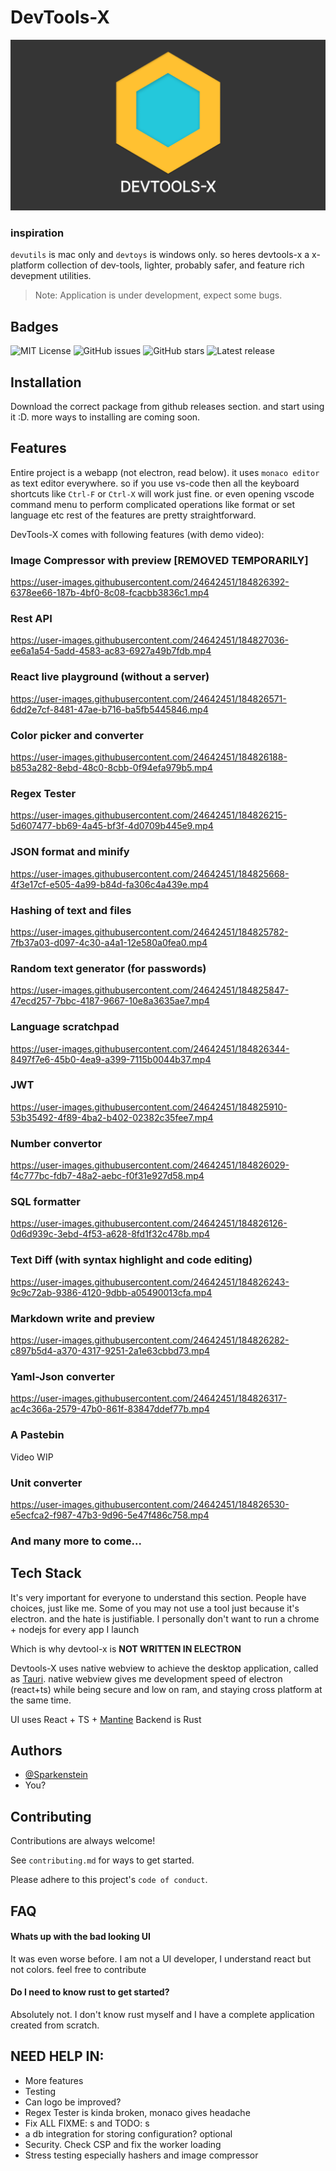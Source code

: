 # DevTools-X

![image](assets/banner.png)

### inspiration

`devutils` is mac only and `devtoys` is windows only.
so heres devtools-x a x-platform collection of dev-tools, lighter, probably safer, and feature rich devepment utilities.

> Note: Application is under development, expect some bugs. 

## Badges

![MIT License](https://img.shields.io/github/license/fosslife/devtools-x.svg)
![GitHub issues](https://badgen.net/github/issues/fosslife/devtools-x) ![GitHub stars](https://badgen.net/github/stars/fosslife/devtools-x)
![Latest release](https://badgen.net/github/release/fosslife/devtools-x)

## Installation

Download the correct package from github releases section. and start using it :D. more ways to installing are coming soon.

## Features

Entire project is a webapp (not electron, read below). it uses `monaco editor` as text editor everywhere. so if you use vs-code then all the keyboard shortcuts like
`Ctrl-F` or `Ctrl-X` will work just fine. or even opening vscode command menu to perform complicated operations like format or set language etc
rest of the features are pretty straightforward.

DevTools-X comes with following features (with demo video):

### Image Compressor with preview [REMOVED TEMPORARILY]

https://user-images.githubusercontent.com/24642451/184826392-6378ee66-187b-4bf0-8c08-fcacbb3836c1.mp4

### Rest API

https://user-images.githubusercontent.com/24642451/184827036-ee6a1a54-5add-4583-ac83-6927a49b7fdb.mp4

### React live playground (without a server)

https://user-images.githubusercontent.com/24642451/184826571-6dd2e7cf-8481-47ae-b716-ba5fb5445846.mp4

### Color picker and converter

https://user-images.githubusercontent.com/24642451/184826188-b853a282-8ebd-48c0-8cbb-0f94efa979b5.mp4

### Regex Tester

https://user-images.githubusercontent.com/24642451/184826215-5d607477-bb69-4a45-bf3f-4d0709b445e9.mp4

### JSON format and minify

https://user-images.githubusercontent.com/24642451/184825668-4f3e17cf-e505-4a99-b84d-fa306c4a439e.mp4

### Hashing of text and files

https://user-images.githubusercontent.com/24642451/184825782-7fb37a03-d097-4c30-a4a1-12e580a0fea0.mp4

### Random text generator (for passwords)

https://user-images.githubusercontent.com/24642451/184825847-47ecd257-7bbc-4187-9667-10e8a3635ae7.mp4

### Language scratchpad

https://user-images.githubusercontent.com/24642451/184826344-8497f7e6-45b0-4ea9-a399-7115b0044b37.mp4

### JWT

https://user-images.githubusercontent.com/24642451/184825910-53b35492-4f89-4ba2-b402-02382c35fee7.mp4

### Number convertor

https://user-images.githubusercontent.com/24642451/184826029-f4c777bc-fdb7-48a2-aebc-f0f31e927d58.mp4

### SQL formatter

https://user-images.githubusercontent.com/24642451/184826126-0d6d939c-3ebd-4f53-a628-8fd1f32c478b.mp4

### Text Diff (with syntax highlight and code editing)

https://user-images.githubusercontent.com/24642451/184826243-9c9c72ab-9386-4120-9dbb-a05490013cfa.mp4

### Markdown write and preview

https://user-images.githubusercontent.com/24642451/184826282-c897b5d4-a370-4317-9251-2a1e63cbbd73.mp4

### Yaml-Json converter

https://user-images.githubusercontent.com/24642451/184826317-ac4c366a-2579-47b0-861f-83847ddef77b.mp4

### A Pastebin

Video WIP

### Unit converter

https://user-images.githubusercontent.com/24642451/184826530-e5ecfca2-f987-47b3-9d96-5e47f486c758.mp4

### And many more to come...

## Tech Stack

It's very important for everyone to understand this section. People have choices, just like me. Some of you may not use a tool
just because it's electron. and the hate is justifiable. I personally don't want to run a chrome + nodejs for every app I launch

Which is why devtool-x is **NOT WRITTEN IN ELECTRON**

Devtools-X uses native webview to achieve the desktop application, called as [Tauri](https://tauri.studio/). native webview gives me
development speed of electron (react+ts) while being secure and low on ram, and staying cross platform at the same time.

UI uses React + TS + [Mantine](https://mantine.dev/)
Backend is Rust

## Authors

- [@Sparkenstein](https://www.github.com/Sparkenstein)
- You?

## Contributing

Contributions are always welcome!

See `contributing.md` for ways to get started.

Please adhere to this project's `code of conduct`.

## FAQ

#### Whats up with the bad looking UI

It was even worse before. I am not a UI developer, I understand react but not colors.
feel free to contribute

#### Do I need to know rust to get started?

Absolutely not. I don't know rust myself and I have a complete application created from scratch.

## NEED HELP IN:

- More features
- Testing
- Can logo be improved?
- Regex Tester is kinda broken, monaco gives headache
- Fix ALL FIXME: s and TODO: s
- a db integration for storing configuration? optional
- Security. Check CSP and fix the worker loading
- Stress testing especially hashers and image compressor
